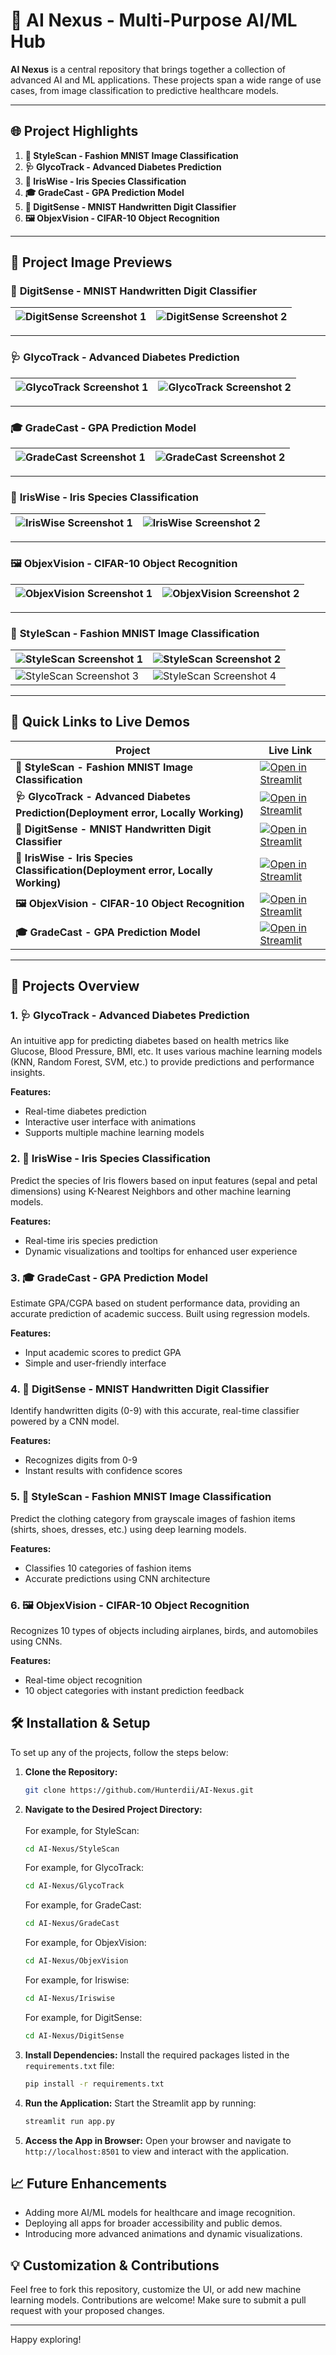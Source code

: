 <!--# 🤖 AI Nexus - Multi-Purpose AI/ML Hub

**AI Nexus** is a central repository that hosts multiple AI/ML projects under one roof. From image classification to healthcare predictions, explore a diverse range of applications powered by advanced machine learning algorithms.

## Projects Included:

1. **👗 StyleScan - Fashion MNIST Image Classification**
2. **🩺 GlycoTrack - Advanced Diabetes Prediction**
3. **🌸 IrisWise - Iris Species Classification**
4. **🎓 GradeCast - GPA Prediction Model**
5. **🧮 DigitSense - MNIST Handwritten Digit Classifier**
6. **🖼️ ObjexVision - CIFAR-10 Object Recognition**



| **DigitSense**                                                                                                          | **GlycoTrack**                                                                                                           | **GradeCast**                                                                                                         |
|-------------------------------------------------------------------------------------------------------------------------|-------------------------------------------------------------------------------------------------------------------------|-----------------------------------------------------------------------------------------------------------------------|
| ![DigitSense Screenshot 1](https://github.com/user-attachments/assets/07b2da72-ab12-4b1e-a34a-eb7ea2a8f7e4)             | ![GlycoTrack Screenshot 1](https://github.com/user-attachments/assets/78e93cff-fb58-4ec3-875b-c7f7c0ede361)             | ![GradeCast Screenshot 1](https://github.com/user-attachments/assets/3edb12e1-1315-4b7c-b276-32702cc81c2b)            |
| ![DigitSense Screenshot 2](https://github.com/user-attachments/assets/5bd05631-063f-4a91-8a5c-6c17ea223734)             | ![GlycoTrack Screenshot 2](https://github.com/user-attachments/assets/77bc11b3-df18-434f-8b1c-293b28106549)             | ![GradeCast Screenshot 2](https://github.com/user-attachments/assets/7a3aefd3-b4d4-455f-b0b7-5c1a261db09a)            |

| **IrisWise**                                                                                                           | **ObjexVision**                                                                                                         | **StyleScan**                                                                                                         |
|------------------------------------------------------------------------------------------------------------------------|------------------------------------------------------------------------------------------------------------------------|-----------------------------------------------------------------------------------------------------------------------|
| ![IrisWise Screenshot 1](https://github.com/user-attachments/assets/c6eb8853-cdbf-490d-808e-321f54aac302)              | ![ObjexVision Screenshot 1](https://github.com/user-attachments/assets/cd711e2c-a57e-42e4-885d-bb2be034cedd)           | ![StyleScan Screenshot 1](https://github.com/user-attachments/assets/f77573fd-621f-4d2f-b639-6e792acbb93b)            |
| ![IrisWise Screenshot 2](https://github.com/user-attachments/assets/eabe3d13-7678-4f97-9e5d-df8dabe99338)              | ![ObjexVision Screenshot 2](https://github.com/user-attachments/assets/a47caf07-e34f-4950-a28b-5402b11169ef)           | ![StyleScan Screenshot 2](https://github.com/user-attachments/assets/9adc5e4c-2bcd-4076-9a22-0f0cf0747d69)            |

## 🚀 Quick Links to Live Demos

| **Project Name**                                     | **Live Link**                                                                                                          |
|------------------------------------------------------|----------------------------------------------------------------------------------------------------------------------------|
| **👗 StyleScan - Fashion MNIST Image Classification** | [![Open in Streamlit](https://static.streamlit.io/badges/streamlit_badge_black_white.svg)](https://stylescan.streamlit.app/) |
| **🩺 GlycoTrack - Advanced Diabetes Prediction**      | [![Open in Streamlit](https://static.streamlit.io/badges/streamlit_badge_black_white.svg)](https://glycotrack.streamlit.app/)|
| **🧮 DigitSense - MNIST Handwritten Digit Classifier**| [![Open in Streamlit](https://static.streamlit.io/badges/streamlit_badge_black_white.svg)](https://predictadigit.streamlit.app/)|
| **🌸 IrisWise - Iris Species Prediction**             | [![Open in Streamlit](https://static.streamlit.io/badges/streamlit_badge_black_white.svg)](https://iriswise.streamlit.app/)  |
| **🖼️ ObjexVision - CIFAR-10 Object Recognition**      | [![Open in Streamlit](https://static.streamlit.io/badges/streamlit_badge_black_white.svg)](https://pictoverse.streamlit.app/)|
| **🎓 GradeCast - GPA Prediction Model**               | [![Open in Streamlit](https://static.streamlit.io/badges/streamlit_badge_black_white.svg)](https://gradecast.streamlit.app/) |
-->



# 🤖 **AI Nexus - Multi-Purpose AI/ML Hub**

**AI Nexus** is a central repository that brings together a collection of advanced AI and ML applications. These projects span a wide range of use cases, from image classification to predictive healthcare models.

---

## 🌐 **Project Highlights**

1. **👗 StyleScan - Fashion MNIST Image Classification**
2. **🩺 GlycoTrack - Advanced Diabetes Prediction**
3. **🌸 IrisWise - Iris Species Classification**
4. **🎓 GradeCast - GPA Prediction Model**
5. **🧮 DigitSense - MNIST Handwritten Digit Classifier**
6. **🖼️ ObjexVision - CIFAR-10 Object Recognition**

---

## 🎨 **Project Image Previews**

### 🧮 **DigitSense - MNIST Handwritten Digit Classifier**

| ![DigitSense Screenshot 1](https://github.com/user-attachments/assets/07b2da72-ab12-4b1e-a34a-eb7ea2a8f7e4) | ![DigitSense Screenshot 2](https://github.com/user-attachments/assets/5bd05631-063f-4a91-8a5c-6c17ea223734) |
|-----------------------------------------------------------------------------------------------------------------|-----------------------------------------------------------------------------------------------------------------|

---

### 🩺 **GlycoTrack - Advanced Diabetes Prediction**

| ![GlycoTrack Screenshot 1](https://github.com/user-attachments/assets/78e93cff-fb58-4ec3-875b-c7f7c0ede361) | ![GlycoTrack Screenshot 2](https://github.com/user-attachments/assets/77bc11b3-df18-434f-8b1c-293b28106549) |
|-----------------------------------------------------------------------------------------------------------------|-----------------------------------------------------------------------------------------------------------------|

---

### 🎓 **GradeCast - GPA Prediction Model**

| ![GradeCast Screenshot 1](https://github.com/user-attachments/assets/3edb12e1-1315-4b7c-b276-32702cc81c2b)  | ![GradeCast Screenshot 2](https://github.com/user-attachments/assets/7a3aefd3-b4d4-455f-b0b7-5c1a261db09a)  |
|-----------------------------------------------------------------------------------------------------------------|-----------------------------------------------------------------------------------------------------------------|

---

### 🌸 **IrisWise - Iris Species Classification**

| ![IrisWise Screenshot 1](https://github.com/user-attachments/assets/c6eb8853-cdbf-490d-808e-321f54aac302)  | ![IrisWise Screenshot 2](https://github.com/user-attachments/assets/eabe3d13-7678-4f97-9e5d-df8dabe99338)  |
|-----------------------------------------------------------------------------------------------------------------|-----------------------------------------------------------------------------------------------------------------|

---

### 🖼️ **ObjexVision - CIFAR-10 Object Recognition**

| ![ObjexVision Screenshot 1](https://github.com/user-attachments/assets/cd711e2c-a57e-42e4-885d-bb2be034cedd) | ![ObjexVision Screenshot 2](https://github.com/user-attachments/assets/a47caf07-e34f-4950-a28b-5402b11169ef) |
|-----------------------------------------------------------------------------------------------------------------|-----------------------------------------------------------------------------------------------------------------|

---

### 👗 **StyleScan - Fashion MNIST Image Classification**

| ![StyleScan Screenshot 1](https://github.com/user-attachments/assets/f77573fd-621f-4d2f-b639-6e792acbb93b)  | ![StyleScan Screenshot 2](https://github.com/user-attachments/assets/9adc5e4c-2bcd-4076-9a22-0f0cf0747d69)  |
|-----------------------------------------------------------------------------------------------------------------|-----------------------------------------------------------------------------------------------------------------|
| ![StyleScan Screenshot 3](https://github.com/user-attachments/assets/a018a967-07f5-42cd-9135-366462521840)  | ![StyleScan Screenshot 4](https://github.com/user-attachments/assets/46b9f961-b50e-4813-b201-aedd4441ef7d)  |

---

## 🚀 **Quick Links to Live Demos**

| **Project**                                          | **Live Link**                                                                                                          |
|------------------------------------------------------|-----------------------------------------------------------------------------------------------------------------------|
| **👗 StyleScan - Fashion MNIST Image Classification** | [![Open in Streamlit](https://static.streamlit.io/badges/streamlit_badge_black_white.svg)](https://stylescan.streamlit.app/) |
| **🩺 GlycoTrack - Advanced Diabetes Prediction(Deployment error, Locally Working)**      | [![Open in Streamlit](https://static.streamlit.io/badges/streamlit_badge_black_white.svg)](https://glycotrack.streamlit.app/)|
| **🧮 DigitSense - MNIST Handwritten Digit Classifier**| [![Open in Streamlit](https://static.streamlit.io/badges/streamlit_badge_black_white.svg)](https://predictadigit.streamlit.app/)|
| **🌸 IrisWise - Iris Species Classification(Deployment error, Locally Working)**        | [![Open in Streamlit](https://static.streamlit.io/badges/streamlit_badge_black_white.svg)](https://iriswise.streamlit.app/) |
| **🖼️ ObjexVision - CIFAR-10 Object Recognition**      | [![Open in Streamlit](https://static.streamlit.io/badges/streamlit_badge_black_white.svg)](https://pictoverse.streamlit.app/)|
| **🎓 GradeCast - GPA Prediction Model**               | [![Open in Streamlit](https://static.streamlit.io/badges/streamlit_badge_black_white.svg)](https://gradecast.streamlit.app/) |

---

## 📂 Projects Overview

### 1. **🩺 GlycoTrack - Advanced Diabetes Prediction**

An intuitive app for predicting diabetes based on health metrics like Glucose, Blood Pressure, BMI, etc. It uses various machine learning models (KNN, Random Forest, SVM, etc.) to provide predictions and performance insights.

**Features:**
- Real-time diabetes prediction
- Interactive user interface with animations
- Supports multiple machine learning models

### 2. **🌸 IrisWise - Iris Species Classification**

Predict the species of Iris flowers based on input features (sepal and petal dimensions) using K-Nearest Neighbors and other machine learning models.

**Features:**
- Real-time iris species prediction
- Dynamic visualizations and tooltips for enhanced user experience

### 3. **🎓 GradeCast - GPA Prediction Model**

Estimate GPA/CGPA based on student performance data, providing an accurate prediction of academic success. Built using regression models.

**Features:**
- Input academic scores to predict GPA
- Simple and user-friendly interface

### 4. **🧮 DigitSense - MNIST Handwritten Digit Classifier**

Identify handwritten digits (0-9) with this accurate, real-time classifier powered by a CNN model.

**Features:**
- Recognizes digits from 0-9
- Instant results with confidence scores

### 5. **👗 StyleScan - Fashion MNIST Image Classification**

Predict the clothing category from grayscale images of fashion items (shirts, shoes, dresses, etc.) using deep learning models.

**Features:**
- Classifies 10 categories of fashion items
- Accurate predictions using CNN architecture

### 6. **🖼️ ObjexVision - CIFAR-10 Object Recognition**

Recognizes 10 types of objects including airplanes, birds, and automobiles using CNNs.

**Features:**
- Real-time object recognition
- 10 object categories with instant prediction feedback

## 🛠️ Installation & Setup

To set up any of the projects, follow the steps below:

1. **Clone the Repository:**
   ```bash
   git clone https://github.com/Hunterdii/AI-Nexus.git
   ```

2. **Navigate to the Desired Project Directory:**
   <br/>
   <br/>
   For example, for StyleScan:
   ```bash
   cd AI-Nexus/StyleScan
   ```
   For example, for GlycoTrack:
   ```bash
   cd AI-Nexus/GlycoTrack
   ```
   For example, for GradeCast:
   ```bash
   cd AI-Nexus/GradeCast
   ```
   For example, for ObjexVision:
   ```bash
   cd AI-Nexus/ObjexVision
   ```
   For example, for Iriswise:
   ```bash
   cd AI-Nexus/Iriswise
   ```
   For example, for DigitSense:
   ```bash
   cd AI-Nexus/DigitSense
   ```

4. **Install Dependencies:**
   Install the required packages listed in the `requirements.txt` file:
   ```bash
   pip install -r requirements.txt
   ```

5. **Run the Application:**
   Start the Streamlit app by running:
   ```bash
   streamlit run app.py
   ```

6. **Access the App in Browser:**
   Open your browser and navigate to `http://localhost:8501` to view and interact with the application.

## 📈 Future Enhancements

- Adding more AI/ML models for healthcare and image recognition.
- Deploying all apps for broader accessibility and public demos.
- Introducing more advanced animations and dynamic visualizations.

## 💡 Customization & Contributions

Feel free to fork this repository, customize the UI, or add new machine learning models. Contributions are welcome! Make sure to submit a pull request with your proposed changes.

---

Happy exploring!
